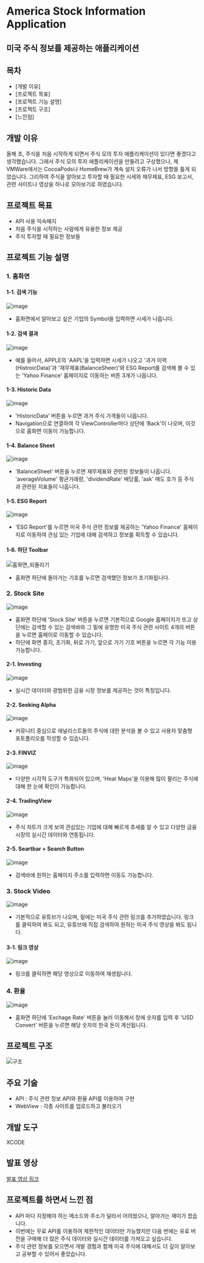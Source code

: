 # America Stock Information Application
## 미국 주식 정보를 제공하는 애플리케이션

## 목차
- [개발 이유]
- [프로젝트 목표]
- [프로젝트 기능 설명]
- [프로젝트 구조]
- [느낀점]


## 개발 이유
올해 초, 주식을 처음 시작하게 되면서 주식 모의 투자 애플리케이션이 있다면 좋겠다고 생각했습니다.
그래서 주식 모의 투자 애플리케이션을 만들려고 구상했으나, 제 VMWare에서는 CocoaPods나 HomeBrew가
계속 설치 오류가 나서 방향을 틀게 되었습니다. 그리하여 주식을 알아보고 투자할 때 필요한 시세와 재무제표, ESG 보고서, 관련 사이트나 영상을 하나로 모아보기로 하였습니다.

## 프로젝트 목표
- API 사용 익숙해지
- 처음 주식을 시작하는 사람에게 유용한 정보 제공
- 주식 투자할 때 필요한 정보들

## 프로젝트 기능 설명

### 1. 홈화면
#### 1-1. 검색 기능
![image](https://github.com/songjiyou/StockProject_2/assets/150700768/d77b5ea4-edd9-4dd2-a573-143b67c8147e)
- 홈화면에서 알아보고 싶은 기업의 Symbol을 입력하면 시세가 나옵니다.


#### 1-2. 검색 결과
![image](https://github.com/songjiyou/StockProject_2/assets/150700768/92e37ea5-aafa-458c-b764-946012f3aade)
- 예를 들어서, APPLE의 'AAPL'을 입력하면 시세가 나오고 '과거 이력(HistroicData)'과 '재무제표(BalanceSheer)'와 ESG Report를 검색해 볼 수 있는 'Yahoo Finance' 홈페이지로 이동하는 버튼 3개가 나옵니다.


#### 1-3. Historic Data
![image](https://github.com/songjiyou/StockProject_2/assets/150700768/8d1b8fec-acab-49c3-8fda-731d62bd7303)
- 'HistoricData' 버튼을 누르면 과거 주식 가격들이 나옵니다.
- Navigation으로 연결하여 각 ViewController마다 상단에 'Back'이 나오며, 이것으로 홈화면 이동이 가능합니다.


#### 1-4. Balance Sheet
![image](https://github.com/songjiyou/StockProject_2/assets/150700768/b84381eb-9f5f-4b9f-9b36-56ccb4c4e6f7)
- 'BalanceSheet' 버튼을 누르면 재무제표와 관련된 정보들이 나옵니다. 'averageVolume' 평균거래량, 'dividendRate' 배당률, 'ask' 매도 호가 등 주식과 관련된 지표들이 나옵니다.


#### 1-5. ESG Report
![image](https://github.com/songjiyou/StockProject_2/assets/150700768/9dd8bb75-2d91-47d1-bba9-74b6a372632c)
- 'ESG Report'를 누르면 미국 주식 관련 정보를 제공하는 'Yahoo Finance' 홈페이지로 이동하여 관심 있는 기업에 대해 검색하고 정보를 획득할 수 있습니다.


#### 1-6. 하단 Toolbar
![홈화면_되돌리기](https://github.com/songjiyou/StockProject_2/assets/150700768/6d7461c5-01a5-4966-ac7c-8c32978e1ee0)
- 홈화면 하단에 돌아가는 기호를 누르면 검색했던 정보가 초기화됩니다.


### 2. Stock Site
![image](https://github.com/songjiyou/StockProject_2/assets/150700768/06604235-acf3-4f1a-91e8-470c27a42707)
- 홈화면 하단에 'Stock Site' 버튼을 누르면 기본적으로 Google 홈페이지가 뜨고 상단에는 검색할 수 있는 검색바와 그 밑에 유명한 미국 주식 관련 사이트 4개의 버튼을 누르면 홈페이로 이동할 수 있습니다.
- 하단에 화면 중지, 초기화, 뒤로 가기, 앞으로 가기 기호 버튼을 누르면 각 기능 이용 가능합니다.


#### 2-1. Investing
![image](https://github.com/songjiyou/StockProject_2/assets/150700768/22dd4483-7e39-491d-8d6f-c67a618245bc)
- 실시간 데이터와 광범위한 금융 시장 정보를 제공하는 것이 특징입니다.


#### 2-2. Seeking Alpha
![image](https://github.com/songjiyou/StockProject_2/assets/150700768/6fc07ade-b89a-4c5b-af58-84d5252fe2bb)
- 커뮤니티 중심으로 애널리스트들의 주식에 대한 분석을 볼 수 있고 사용자 맞춤형 포토폴리오를 작성할 수 있습니다.

  
#### 2-3. FINVIZ
![image](https://github.com/songjiyou/StockProject_2/assets/150700768/18decc62-360a-4ca7-82ba-f2968082528d)
- 다양한 시각적 도구가 특화되어 있으며, 'Heat Maps'을 이용해 많이 팔리는 주식에 대해 한 눈에 확인이 가능합니다.


#### 2-4. TradingView
![image](https://github.com/songjiyou/StockProject_2/assets/150700768/92df6f75-82a6-4d5b-a535-608f98cb2f11)
- 주식 차트가 크게 보여 관심있는 기업에 대해 빠르게 추세를 알 수 있고 다양한 금융 시장의 실시간 데이터와 연동됩니다.


#### 2-5. Seartbar + Search Button
![image](https://github.com/songjiyou/StockProject_2/assets/150700768/5342f5f6-f837-4ebf-80ff-5c9ec1e8d7d9)

- 검색바에 원하는 홈페이지 주소를 입력하면 이동도 가능합니다.


### 3. Stock Video
![image](https://github.com/songjiyou/StockProject_2/assets/150700768/08d7d8e3-3798-460e-ba73-1d72b1b0e139)

- 기본적으로 유튜브가 나오며, 밑에는 미국 주식 관련 링크를 추가하였습니다. 링크를 클릭하여 봐도 되고, 유튜브에 직접 검색하여 원하는 미국 주식 영상을 봐도 됩니다.


#### 3-1. 링크 영상
![image](https://github.com/songjiyou/StockProject_2/assets/150700768/7328102c-ee9c-495e-a75f-560a6c9886c0)
- 링크를 클릭하면 해당 영상으로 이동하여 재생됩니다.


### 4. 환율
![image](https://github.com/songjiyou/StockProject_2/assets/150700768/f26b055a-af45-46ec-8f48-d51415868e67)
- 홈화면 하단에 'Exchage Rate' 버튼을 눌러 이동해서 창에 숫자를 입력 후 'USD Convert' 버튼을 누르면 해당 숫자의 한국 돈이 계산됩니다.


## 프로젝트 구조
![구조](https://github.com/songjiyou/StockProject_2/assets/150700768/5a7d3be6-2d63-43f2-85f4-a89d8586ca29)


## 주요 기술
- API : 주식 관련 정보 API와 환율 API를 이용하여 구현
- WebView : 각종 사이트를 업로드하고 불러오기


## 개발 도구
XCODE 


## 발표 영상
[발표 영상 링크](https://youtu.be/CQGhYMK7sxM)



## 프로젝트를 하면서 느낀 점
- API 마다 지정해야 하는 메소드와 주소가 달라서 어려웠으나, 알아가는 재미가 컸습니다.
- 이번에는 무료 API를 이용하여 제한적인 데이터만 가능했지만 다음 번에는 유료 버전을 구매해 더 많은 주식 데이터와 실시간 데이터를 가져오고 싶습니다.
- 주식 관련 정보를 모으면서 개발 경험과 함께 미국 주식에 대해서도 더 깊이 알아보고 공부할 수 있어서 좋았습니다.


